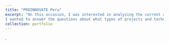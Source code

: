 ```yaml
---
title: "PROINNOVATE Peru"
excerpt: "On this occasion, I was interested in analyzing the current and finished Financed Projects  of PROINNOVATE - [National Program for Technological Development and Innovation - PROINNOVATE]. These bases contain extensive information on 6,107 projects from 2007 to 2023.
I wanted to answer the questions about what types of projects and technologies the institution supports through financial and non-financial resources. To do this, I programed a code that allows  to classify the projects based on the textual analysis of their descriptions. This classification assigns a score according to the incidence of KeyWords in the descriptions and identifies a main and a secondary category. 1<br/><img src='/images/tend.jpg'>"
collection: portfolio
---
```


. 
